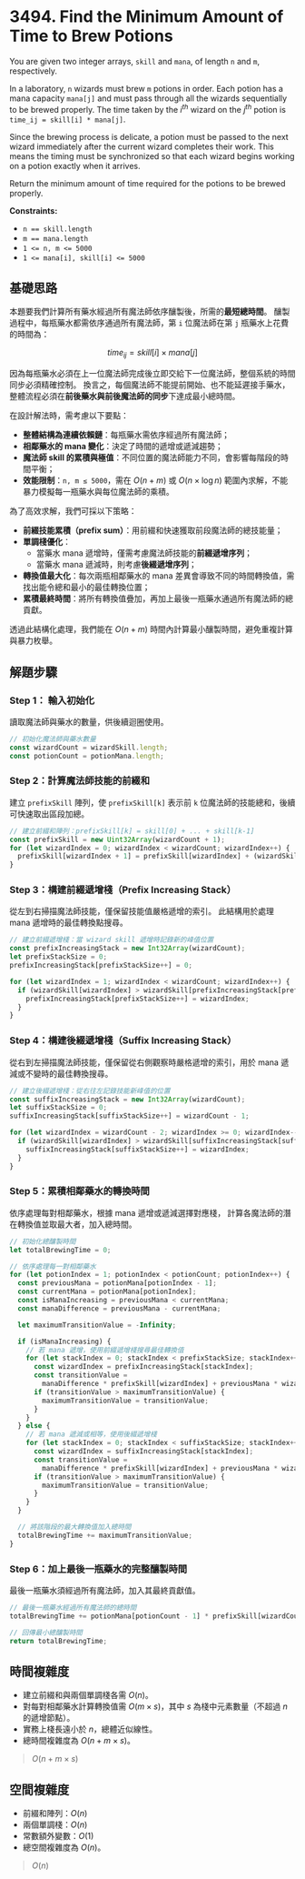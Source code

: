 # 3494. Find the Minimum Amount of Time to Brew Potions

You are given two integer arrays, `skill` and `mana`, of length `n` and `m`, respectively.

In a laboratory, `n` wizards must brew `m` potions in order. 
Each potion has a mana capacity `mana[j]` and must pass through all the wizards sequentially to be brewed properly. 
The time taken by the $i^{th}$ wizard on the $j^{th}$ potion is `time_ij = skill[i] * mana[j]`.

Since the brewing process is delicate, a potion must be passed to the next wizard immediately after the current wizard completes their work. 
This means the timing must be synchronized so that each wizard begins working on a potion exactly when it arrives. 

Return the minimum amount of time required for the potions to be brewed properly.

**Constraints:**

- `n == skill.length`
- `m == mana.length`
- `1 <= n, m <= 5000`
- `1 <= mana[i], skill[i] <= 5000`

## 基礎思路

本題要我們計算所有藥水經過所有魔法師依序釀製後，所需的**最短總時間**。
釀製過程中，每瓶藥水都需依序通過所有魔法師，第 `i` 位魔法師在第 `j` 瓶藥水上花費的時間為：

$$
time_{ij} = skill[i] \times mana[j]
$$

因為每瓶藥水必須在上一位魔法師完成後立即交給下一位魔法師，整個系統的時間同步必須精確控制。
換言之，每個魔法師不能提前開始、也不能延遲接手藥水，整體流程必須在**前後藥水與前後魔法師的同步**下達成最小總時間。

在設計解法時，需考慮以下要點：

- **整體結構為連續依賴鏈**：每瓶藥水需依序經過所有魔法師；
- **相鄰藥水的 mana 變化**：決定了時間的遞增或遞減趨勢；
- **魔法師 skill 的累積與極值**：不同位置的魔法師能力不同，會影響每階段的時間平衡；
- **效能限制**：`n, m ≤ 5000`，需在 $O(n + m)$ 或 $O(n \times \log n)$ 範圍內求解，不能暴力模擬每一瓶藥水與每位魔法師的乘積。

為了高效求解，我們可採以下策略：

- **前綴技能累積（prefix sum）**：用前綴和快速獲取前段魔法師的總技能量；
- **單調棧優化**：
    - 當藥水 mana 遞增時，僅需考慮魔法師技能的**前綴遞增序列**；
    - 當藥水 mana 遞減時，則考慮**後綴遞增序列**；
- **轉換值最大化**：每次兩瓶相鄰藥水的 mana 差異會導致不同的時間轉換值，需找出能令總和最小的最佳轉換位置；
- **累積最終時間**：將所有轉換值疊加，再加上最後一瓶藥水通過所有魔法師的總貢獻。

透過此結構化處理，我們能在 $O(n + m)$ 時間內計算最小釀製時間，避免重複計算與暴力枚舉。

## 解題步驟

### Step 1： 輸入初始化

讀取魔法師與藥水的數量，供後續迴圈使用。

```typescript
// 初始化魔法師與藥水數量
const wizardCount = wizardSkill.length;
const potionCount = potionMana.length;
```

### Step 2：計算魔法師技能的前綴和

建立 `prefixSkill` 陣列，使 `prefixSkill[k]` 表示前 `k` 位魔法師的技能總和，後續可快速取出區段加總。

```typescript
// 建立前綴和陣列：prefixSkill[k] = skill[0] + ... + skill[k-1]
const prefixSkill = new Uint32Array(wizardCount + 1);
for (let wizardIndex = 0; wizardIndex < wizardCount; wizardIndex++) {
  prefixSkill[wizardIndex + 1] = prefixSkill[wizardIndex] + (wizardSkill[wizardIndex] >>> 0);
}
```

### Step 3：構建前綴遞增棧（Prefix Increasing Stack）

從左到右掃描魔法師技能，僅保留技能值嚴格遞增的索引。
此結構用於處理 mana 遞增時的最佳轉換點搜尋。

```typescript
// 建立前綴遞增棧：當 wizard skill 遞增時記錄新的峰值位置
const prefixIncreasingStack = new Int32Array(wizardCount);
let prefixStackSize = 0;
prefixIncreasingStack[prefixStackSize++] = 0;

for (let wizardIndex = 1; wizardIndex < wizardCount; wizardIndex++) {
  if (wizardSkill[wizardIndex] > wizardSkill[prefixIncreasingStack[prefixStackSize - 1]]) {
    prefixIncreasingStack[prefixStackSize++] = wizardIndex;
  }
}
```

### Step 4：構建後綴遞增棧（Suffix Increasing Stack）

從右到左掃描魔法師技能，僅保留從右側觀察時嚴格遞增的索引，用於 mana 遞減或不變時的最佳轉換搜尋。

```typescript
// 建立後綴遞增棧：從右往左記錄技能新峰值的位置
const suffixIncreasingStack = new Int32Array(wizardCount);
let suffixStackSize = 0;
suffixIncreasingStack[suffixStackSize++] = wizardCount - 1;

for (let wizardIndex = wizardCount - 2; wizardIndex >= 0; wizardIndex--) {
  if (wizardSkill[wizardIndex] > wizardSkill[suffixIncreasingStack[suffixStackSize - 1]]) {
    suffixIncreasingStack[suffixStackSize++] = wizardIndex;
  }
}
```

### Step 5：累積相鄰藥水的轉換時間

依序處理每對相鄰藥水，根據 mana 遞增或遞減選擇對應棧，
計算各魔法師的潛在轉換值並取最大者，加入總時間。

```typescript
// 初始化總釀製時間
let totalBrewingTime = 0;

// 依序處理每一對相鄰藥水
for (let potionIndex = 1; potionIndex < potionCount; potionIndex++) {
  const previousMana = potionMana[potionIndex - 1];
  const currentMana = potionMana[potionIndex];
  const isManaIncreasing = previousMana < currentMana;
  const manaDifference = previousMana - currentMana;

  let maximumTransitionValue = -Infinity;

  if (isManaIncreasing) {
    // 若 mana 遞增，使用前綴遞增棧搜尋最佳轉換值
    for (let stackIndex = 0; stackIndex < prefixStackSize; stackIndex++) {
      const wizardIndex = prefixIncreasingStack[stackIndex];
      const transitionValue =
        manaDifference * prefixSkill[wizardIndex] + previousMana * wizardSkill[wizardIndex];
      if (transitionValue > maximumTransitionValue) {
        maximumTransitionValue = transitionValue;
      }
    }
  } else {
    // 若 mana 遞減或相等，使用後綴遞增棧
    for (let stackIndex = 0; stackIndex < suffixStackSize; stackIndex++) {
      const wizardIndex = suffixIncreasingStack[stackIndex];
      const transitionValue =
        manaDifference * prefixSkill[wizardIndex] + previousMana * wizardSkill[wizardIndex];
      if (transitionValue > maximumTransitionValue) {
        maximumTransitionValue = transitionValue;
      }
    }
  }

  // 將該階段的最大轉換值加入總時間
  totalBrewingTime += maximumTransitionValue;
}
```

### Step 6：加上最後一瓶藥水的完整釀製時間

最後一瓶藥水須經過所有魔法師，加入其最終貢獻值。

```typescript
// 最後一瓶藥水經過所有魔法師的總時間
totalBrewingTime += potionMana[potionCount - 1] * prefixSkill[wizardCount];

// 回傳最小總釀製時間
return totalBrewingTime;
```

## 時間複雜度

- 建立前綴和與兩個單調棧各需 $O(n)$。
- 對每對相鄰藥水計算轉換值需 $O(m \times s)$，其中 $s$ 為棧中元素數量（不超過 $n$ 的遞增節點）。
- 實務上棧長遠小於 $n$，總體近似線性。
- 總時間複雜度為 $O(n + m \times s)$。

> $O(n + m \times s)$

## 空間複雜度

- 前綴和陣列：$O(n)$
- 兩個單調棧：$O(n)$
- 常數額外變數：$O(1)$
- 總空間複雜度為 $O(n)$。

> $O(n)$
